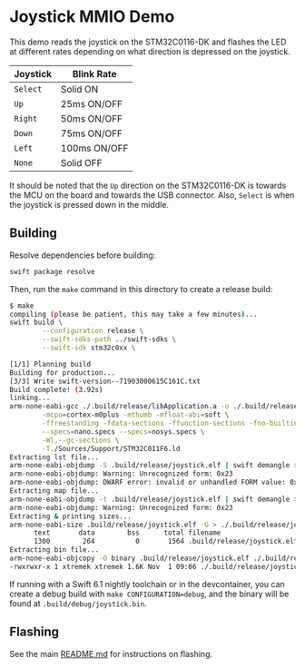 # Joystick MMIO Demo

This demo reads the joystick on the STM32C0116-DK and flashes the LED at different rates depending
on what direction is depressed on the joystick.

| Joystick  | Blink Rate   |
| --------- | ------------ |
| `Select`  | Solid ON     |
| `Up`      | 25ms ON/OFF  |
| `Right`   | 50ms ON/OFF  |
| `Down`    | 75ms ON/OFF  |
| `Left`    | 100ms ON/OFF |
| `None`    | Solid OFF    |

It should be noted that the `Up` direction on the STM32C0116-DK is towards the MCU on the board and towards the USB connector. Also, `Select` is when the joystick is pressed down in the middle.

## Building

Resolve dependencies before building:

```bash
swift package resolve
```

Then, run the `make` command in this directory to create a release build:

```bash
$ make
compiling (please be patient, this may take a few minutes)...
swift build \
        --configuration release \
        --swift-sdks-path ../swift-sdks \
        --swift-sdk stm32c0xx \

[1/1] Planning build
Building for production...
[3/3] Write swift-version--71903000615C161C.txt
Build complete! (3.92s)
linking...
arm-none-eabi-gcc ./.build/release/libApplication.a -o ./.build/release/joystick.elf \
        -mcpu=cortex-m0plus -mthumb -mfloat-abi=soft \
        -ffreestanding -fdata-sections -ffunction-sections -fno-builtin -fno-common -fshort-enums -std=gnu11 \
        --specs=nano.specs --specs=nosys.specs \
        -Wl,--gc-sections \
        -T./Sources/Support/STM32C011F6.ld
Extracting lst file...
arm-none-eabi-objdump -S .build/release/joystick.elf | swift demangle > ./.build/release/joystick.lst
arm-none-eabi-objdump: Warning: Unrecognized form: 0x23
arm-none-eabi-objdump: DWARF error: invalid or unhandled FORM value: 0x23
Extracting map file...
arm-none-eabi-objdump -t .build/release/joystick.elf | swift demangle > ./.build/release/joystick.map
arm-none-eabi-objdump: Warning: Unrecognized form: 0x23
Extracting & printing sizes...
arm-none-eabi-size .build/release/joystick.elf -G > ./.build/release/joystick.size
      text       data        bss      total filename
      1300        264          0       1564 .build/release/joystick.elf
Extracting bin file...
arm-none-eabi-objcopy -O binary .build/release/joystick.elf ./.build/release/joystick.bin
-rwxrwxr-x 1 xtremek xtremek 1.6K Nov  1 09:06 ./.build/release/joystick.bin
```

If running with a Swift 6.1 nightly toolchain or in the devcontainer, you can create a debug build with `make CONFIGURATION=debug`, and the binary will be found at `.build/debug/joystick.bin`.

## Flashing

See the main [README.md](../README.md#flashing) for instructions on flashing.
